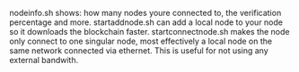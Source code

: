 nodeinfo.sh shows: how many nodes youre connected to, the verification percentage and more.
startaddnode.sh can add a local node to your node so it downloads the blockchain faster.
startconnectnode.sh makes the node only connect to one singular node, most effectively a local node on the same network connected via ethernet. This is useful for not using any external bandwith.
